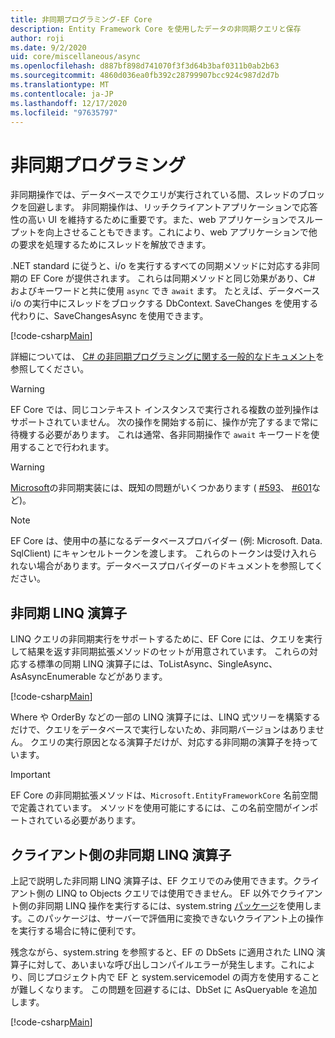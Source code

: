 ```yaml
---
title: 非同期プログラミング-EF Core
description: Entity Framework Core を使用したデータの非同期クエリと保存
author: roji
ms.date: 9/2/2020
uid: core/miscellaneous/async
ms.openlocfilehash: d887bf898d741070f3f3d64b3baf0311b0ab2b63
ms.sourcegitcommit: 4860d036ea0fb392c28799907bcc924c987d2d7b
ms.translationtype: MT
ms.contentlocale: ja-JP
ms.lasthandoff: 12/17/2020
ms.locfileid: "97635797"
---
```

# <a name="asynchronous-programming"></a>非同期プログラミング

非同期操作では、データベースでクエリが実行されている間、スレッドのブロックを回避します。 非同期操作は、リッチクライアントアプリケーションで応答性の高い UI を維持するために重要です。また、web アプリケーションでスループットを向上させることもできます。これにより、web アプリケーションで他の要求を処理するためにスレッドを解放できます。

.NET standard に従うと、i/o を実行するすべての同期メソッドに対応する非同期の EF Core が提供されます。 これらは同期メソッドと同じ効果があり、C# およびキーワードと共に使用 `async` でき `await` ます。 たとえば、データベース i/o の実行中にスレッドをブロックする DbContext. SaveChanges を使用する代わりに、SaveChangesAsync を使用できます。

[!code-csharp[Main](../../../samples/core/Miscellaneous/Async/Program.cs#SaveChangesAsync)]

詳細については、 [C# の非同期プログラミングに関する一般的なドキュメント](/dotnet/csharp/async)を参照してください。

> [!WARNING]
> EF Core では、同じコンテキスト インスタンスで実行される複数の並列操作はサポートされていません。 次の操作を開始する前に、操作が完了するまで常に待機する必要があります。 これは通常、各非同期操作で `await` キーワードを使用することで行われます。

> [!WARNING]
> [Microsoft](https://github.com/dotnet/SqlClient)の非同期実装には、既知の問題がいくつかあります ( [#593](https://github.com/dotnet/SqlClient/issues/593)、 [#601](https://github.com/dotnet/SqlClient/issues/601)など)。

> [!NOTE]
> EF Core は、使用中の基になるデータベースプロバイダー (例: Microsoft. Data. SqlClient) にキャンセルトークンを渡します。 これらのトークンは受け入れられない場合があります。データベースプロバイダーのドキュメントを参照してください。  

## <a name="async-linq-operators"></a>非同期 LINQ 演算子

LINQ クエリの非同期実行をサポートするために、EF Core には、クエリを実行して結果を返す非同期拡張メソッドのセットが用意されています。 これらの対応する標準の同期 LINQ 演算子には、ToListAsync、SingleAsync、AsAsyncEnumerable などがあります。

[!code-csharp[Main](../../../samples/core/Miscellaneous/Async/Program.cs#ToListAsync)]

Where や OrderBy などの一部の LINQ 演算子には、LINQ 式ツリーを構築するだけで、クエリをデータベースで実行しないため、非同期バージョンはありません。 クエリの実行原因となる演算子だけが、対応する非同期の演算子を持っています。

> [!IMPORTANT]
> EF Core の非同期拡張メソッドは、`Microsoft.EntityFrameworkCore` 名前空間で定義されています。 メソッドを使用可能にするには、この名前空間がインポートされている必要があります。

## <a name="client-side-async-linq-operators"></a>クライアント側の非同期 LINQ 演算子

上記で説明した非同期 LINQ 演算子は、EF クエリでのみ使用できます。クライアント側の LINQ to Objects クエリでは使用できません。 EF 以外でクライアント側の非同期 LINQ 操作を実行するには、system.string [パッケージ](https://www.nuget.org/packages/System.Interactive.Async)を使用します。このパッケージは、サーバーで評価用に変換できないクライアント上の操作を実行する場合に特に便利です。

残念ながら、system.string を参照すると、EF の DbSets に適用された LINQ 演算子に対して、あいまいな呼び出しコンパイルエラーが発生します。これにより、同じプロジェクト内で EF と system.servicemodel の両方を使用することが難しくなります。 この問題を回避するには、DbSet に AsQueryable を追加します。

[!code-csharp[Main](../../../samples/core/Miscellaneous/AsyncWithSystemInteractive/Program.cs#SystemInteractiveAsync)]
